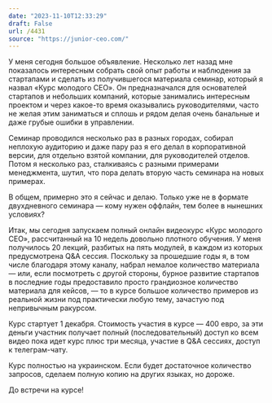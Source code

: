 ```yaml
---
date: "2023-11-10T12:33:29"
draft: False
url: /4431
source: "https://junior-ceo.com/"
---
```


У меня сегодня большое объявление.
Несколько лет назад мне показалось интересным собрать свой опыт работы и наблюдения за стартапами и сделать из получившегося материала семинар, который я назвал «Курс молодого CEO». Он предназначался для основателей стартапов и небольших компаний, которые занимались интересным проектом и через какое-то время оказывались руководителями, часто не желая этим заниматься и сплошь и рядом делая очень банальные и даже грубые ошибки в управлении. 

Семинар проводился несколько раз в разных городах, собирал неплохую аудиторию и даже пару раз я его делал в корпоративной версии, для отдельно взятой компании, для руководителей отделов. Потом я несколько раз, сталкиваясь с разными примерами менеджмента, шутил, что пора делать вторую часть семинара на новых примерах. 

В общем, примерно это я сейчас и делаю. Только уже не в формате двухдневного семинара — кому нужен оффлайн, тем более в нынешних условиях? 

Итак, мы сегодня запускаем полный онлайн видеокурс «Курс молодого CEO», рассчитанный на 10 недель довольно плотного обучения. У меня получилось 20 лекций, разбитых на пять модулей, в каждом из которых предусмотрена Q&A сессия. Поскольку за прошедшие годы я, в том числе благодаря этому каналу, набрал немалое количество материала — или, если посмотреть с другой стороны, бурное развитие стартапов в последние годы предоставило просто грандиозное количество материала для кейсов, — то в курсе большое количество примеров из реальной жизни под практически любую тему, зачастую под непривычным ракурсом.

Курс стартует 1 декабря. Стоимость участия в курсе — 400 евро, за эти деньги участник получает полный (последовательный) доступ ко всем видео пока идет курс плюс три месяца, участие в Q&A сессиях, доступ к телеграм-чату. 

Курс полностью на украинском. Если будет достаточное количество запросов, сделаем полную копию на других языках, но дороже.

До встречи на курсе!
